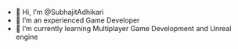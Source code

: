 - 👋 Hi, I’m @SubhajitAdhikari
- 👀 I’m an experienced Game Developer
- 🌱 I’m currently learning Multiplayer Game Development and Unreal engine

<!---
ShadowSubu/ShadowSubu is a ✨ special ✨ repository because its `README.md` (this file) appears on your GitHub profile.
You can click the Preview link to take a look at your changes.
--->
